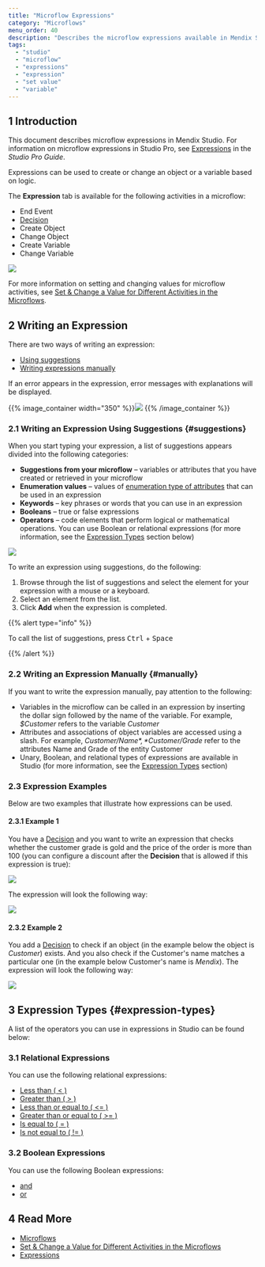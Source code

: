 ```yaml
---
title: "Microflow Expressions"
category: "Microflows"
menu_order: 40
description: "Describes the microflow expressions available in Mendix Studio."
tags:
  - "studio"
  - "microflow"
  - "expressions"
  - "expression"
  - "set value"
  - "variable"
---
```


## 1 Introduction

This document describes microflow expressions in Mendix Studio. For information on microflow expressions in Studio Pro, see [Expressions](/refguide8/expressions) in the *Studio Pro Guide*.

Expressions can be used to create or change an object or a variable based on logic.

The **Expression** tab is available for the following activities in a microflow:

*  End Event
*  [Decision](microflows-decision)
*  Create Object
*  Change Object
*  Create Variable
*  Change Variable

![](attachments/microflows-expressions/expression-tab.png)

For more information on setting and changing values for microflow activities, see [Set & Change a Value for Different Activities in the Microflows](microflows-setting-and-changing-value).

## 2 Writing an Expression

There are two ways of writing an expression:

* [Using suggestions](#suggestions)
* [Writing expressions manually](#manually)

If an error appears in the expression, error messages with explanations will be displayed.

{{% image_container width="350" %}}![](attachments/microflows-expressions/expression-error.png)
{{% /image_container %}}

### 2.1 Writing an Expression Using Suggestions {#suggestions}

When you start typing your expression, a list of suggestions appears divided into the following categories:

* **Suggestions from your microflow** – variables or attributes that you have created or retrieved in your microflow
* **Enumeration values** – values of [enumeration type of attributes](domain-models-enumeration) that can be used in an expression
* **Keywords** – key phrases or words that you can use in an expression
* **Booleans** – true or false expressions
* **Operators** – code elements that perform logical or mathematical operations. You can use Boolean or relational expressions (for more information, see the [Expression Types](#expression-types) section below)

![](attachments/microflows-expressions/expressions-list.png)

To write an expression using suggestions, do the following:

1. Browse through the list of suggestions and select the element for your expression with a mouse or a keyboard.
2. Select an element from the list.
4. Click **Add** when the expression is completed.

{{% alert type="info" %}}

To call the list of suggestions, press <kbd>Ctrl</kbd> + <kbd>Space</kbd>

{{% /alert %}}

### 2.2 Writing an Expression Manually {#manually}

If you want to write the expression manually, pay attention to the following:

* Variables in the microflow can be called in an expression by inserting the dollar sign followed by the name of the variable. For example, *$Customer* refers to the variable *Customer*
* Attributes and associations of object variables are accessed using a slash. For example, *$Customer/Name*, *$Customer/Grade* refer to the attributes Name and Grade of the entity Customer
* Unary, Boolean, and relational types of expressions are available in Studio (for more information, see the [Expression Types](#expression-types) section)

### 2.3  Expression Examples

Below are two examples that illustrate how expressions can be used.

#### 2.3.1 Example 1

You have a [Decision](microflows-decision) and you want to write an expression that checks whether the customer grade is gold and the price of the order is more than 100 (you can configure a discount after the **Decision** that is allowed if this expression is true):

![](attachments/microflows-expressions/example-decision.png)

The expression will look the following way:

![](attachments/microflows-expressions/expression-decision.png)

#### 2.3.2 Example 2

You add a [Decision](microflows-decision) to check if an object (in the example below the object is *Customer*) exists. And you also check if the Customer's name matches a particular one (in the example below Customer's name is *Mendix*). The expression will look the following way:

![](attachments/microflows-expressions/customer-empty-and-name-example.png)

## 3 Expression Types {#expression-types}

A list of the operators you can use in expressions in Studio can be found below:

### 3.1 Relational Expressions

You can use the following relational expressions:

* [Less than ( < )](/refguide8/relational-expressions)
* [Greater than ( > )](/refguide8/relational-expressions)
* [Less than or equal to ( <= )](/refguide8/relational-expressions)
* [Greater than or equal to ( >= )](/refguide8/relational-expressions)
* [Is equal to ( = )](/refguide8/relational-expressions)
* [Is not equal to ( != )](/refguide8/relational-expressions)

### 3.2 Boolean Expressions

You can use the following Boolean expressions:

* [and](/refguide8/boolean-expressions)
* [or](/refguide8/boolean-expressions)

## 4 Read More

* [Microflows](microflows)
* [Set & Change a Value for Different Activities in the Microflows](microflows-setting-and-changing-value)
* [Expressions](/refguide8/expressions)
